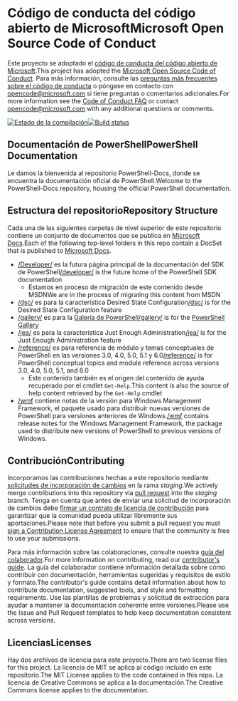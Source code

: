 # <a name="microsoft-open-source-code-of-conduct"></a><span data-ttu-id="633bf-101">Código de conducta del código abierto de Microsoft</span><span class="sxs-lookup"><span data-stu-id="633bf-101">Microsoft Open Source Code of Conduct</span></span>

<span data-ttu-id="633bf-102">Este proyecto se adoptado el [código de conducta del código abierto de Microsoft](https://opensource.microsoft.com/codeofconduct/).</span><span class="sxs-lookup"><span data-stu-id="633bf-102">This project has adopted the [Microsoft Open Source Code of Conduct](https://opensource.microsoft.com/codeofconduct/).</span></span>
<span data-ttu-id="633bf-103">Para más información, consulte las [preguntas más frecuentes sobre el código de conducta](https://opensource.microsoft.com/codeofconduct/faq/) o póngase en contacto con [opencode@microsoft.com](mailto:opencode@microsoft.com) si tiene preguntas o comentarios adicionales.</span><span class="sxs-lookup"><span data-stu-id="633bf-103">For more information see the [Code of Conduct FAQ](https://opensource.microsoft.com/codeofconduct/faq/) or contact [opencode@microsoft.com](mailto:opencode@microsoft.com) with any additional questions or comments.</span></span>

<span data-ttu-id="633bf-104">[![Estado de la compilación](https://ci.appveyor.com/api/projects/status/onshefxnc4g4pv87/branch/staging?svg=true)](https://ci.appveyor.com/project/PowerShell/powershell-docs/branch/staging)</span><span class="sxs-lookup"><span data-stu-id="633bf-104">[![Build status](https://ci.appveyor.com/api/projects/status/onshefxnc4g4pv87/branch/staging?svg=true)](https://ci.appveyor.com/project/PowerShell/powershell-docs/branch/staging)</span></span>

## <a name="powershell-documentation"></a><span data-ttu-id="633bf-105">Documentación de PowerShell</span><span class="sxs-lookup"><span data-stu-id="633bf-105">PowerShell Documentation</span></span>

<span data-ttu-id="633bf-106">Le damos la bienvenida al repositorio PowerShell-Docs, donde se encuentra la documentación oficial de PowerShell.</span><span class="sxs-lookup"><span data-stu-id="633bf-106">Welcome to the PowerShell-Docs repository, housing the official PowerShell documentation.</span></span>

## <a name="repository-structure"></a><span data-ttu-id="633bf-107">Estructura del repositorio</span><span class="sxs-lookup"><span data-stu-id="633bf-107">Repository Structure</span></span>

<span data-ttu-id="633bf-108">Cada una de las siguientes carpetas de nivel superior de este repositorio contiene un conjunto de documentos que se publica en [Microsoft Docs](https://docs.microsoft.com/powershell).</span><span class="sxs-lookup"><span data-stu-id="633bf-108">Each of the following top-level folders in this repo contain a DocSet that is published to [Microsoft Docs](https://docs.microsoft.com/powershell).</span></span>

- <span data-ttu-id="633bf-109">[/Developer/](https://docs.microsoft.com/powershell/developer/) es la futura página principal de la documentación del SDK de PowerShell</span><span class="sxs-lookup"><span data-stu-id="633bf-109">[/developer/](https://docs.microsoft.com/powershell/developer/) is the future home of the PowerShell SDK documentation</span></span>
  - <span data-ttu-id="633bf-110">Estamos en proceso de migración de este contenido desde MSDN</span><span class="sxs-lookup"><span data-stu-id="633bf-110">We are in the process of migrating this content from MSDN</span></span>
- <span data-ttu-id="633bf-111">[/dsc/](https://docs.microsoft.com/powershell/dsc/) es para la característica Desired State Configuration</span><span class="sxs-lookup"><span data-stu-id="633bf-111">[/dsc/](https://docs.microsoft.com/powershell/dsc/) is for the Desired State Configuration feature</span></span>
- <span data-ttu-id="633bf-112">[/gallery/](https://docs.microsoft.com/powershell/gallery) es para la [Galería de PowerShell](https://www.powershellgallery.com/)</span><span class="sxs-lookup"><span data-stu-id="633bf-112">[/gallery/](https://docs.microsoft.com/powershell/gallery) is for the [PowerShell Gallery](https://www.powershellgallery.com/)</span></span>
- <span data-ttu-id="633bf-113">[/jea/](https://docs.microsoft.com/powershell/jea/) es para la característica Just Enough Administration</span><span class="sxs-lookup"><span data-stu-id="633bf-113">[/jea/](https://docs.microsoft.com/powershell/jea/) is for the Just Enough Administration feature</span></span>
- <span data-ttu-id="633bf-114">[/reference/](https://docs.microsoft.com/powershell/scripting/) es para referencia de módulo y temas conceptuales de PowerShell en las versiones 3.0, 4.0, 5.0, 5.1 y 6.0</span><span class="sxs-lookup"><span data-stu-id="633bf-114">[/reference/](https://docs.microsoft.com/powershell/scripting/) is for PowerShell conceptual topics and module reference across versions 3.0, 4.0, 5.0, 5.1, and 6.0</span></span>
  - <span data-ttu-id="633bf-115">Este contenido también es el origen del contenido de ayuda recuperado por el cmdlet `Get-Help`.</span><span class="sxs-lookup"><span data-stu-id="633bf-115">This content is also the source of help content retrieved by the `Get-Help` cmdlet</span></span>
- <span data-ttu-id="633bf-116">[/wmf](https://docs.microsoft.com/powershell/wmf/readme) contiene notas de la versión para Windows Management Framework, el paquete usado para distribuir nuevas versiones de PowerShell para versiones anteriores de Windows.</span><span class="sxs-lookup"><span data-stu-id="633bf-116">[/wmf](https://docs.microsoft.com/powershell/wmf/readme) contains release notes for the Windows Management Framework, the package used to distribute new versions of PowerShell to previous versions of Windows.</span></span>

## <a name="contributing"></a><span data-ttu-id="633bf-117">Contribución</span><span class="sxs-lookup"><span data-stu-id="633bf-117">Contributing</span></span>

<span data-ttu-id="633bf-118">Incorporamos las contribuciones hechas a este repositorio mediante [solicitudes de incorporación de cambios](https://help.github.com/articles/using-pull-requests/) en la rama *staging*.</span><span class="sxs-lookup"><span data-stu-id="633bf-118">We actively merge contributions into this repository via [pull request](https://help.github.com/articles/using-pull-requests/) into the *staging* branch.</span></span>
<span data-ttu-id="633bf-119">Tenga en cuenta que antes de enviar una solicitud de incorporación de cambios debe [firmar un contrato de licencia de contribución](https://cla.microsoft.com/) para garantizar que la comunidad pueda utilizar libremente sus aportaciones.</span><span class="sxs-lookup"><span data-stu-id="633bf-119">Please note that before you submit a pull request you must [sign a Contribution License Agreement](https://cla.microsoft.com/) to ensure that the community is free to use your submissions.</span></span>

<span data-ttu-id="633bf-120">Para más información sobre las colaboraciones, consulte nuestra [guía del colaborador](CONTRIBUTING.md).</span><span class="sxs-lookup"><span data-stu-id="633bf-120">For more information on contributing, read our [contributor's guide](CONTRIBUTING.md).</span></span>
<span data-ttu-id="633bf-121">La guía del colaborador contiene información detallada sobre cómo contribuir con documentación, herramientas sugeridas y requisitos de estilo y formato.</span><span class="sxs-lookup"><span data-stu-id="633bf-121">The contributor's guide contains detail information about how to contribute documentation, suggested tools, and style and formatting requirements.</span></span>
<span data-ttu-id="633bf-122">Use las plantillas de problemas y solicitud de extracción para ayudar a mantener la documentación coherente entre versiones.</span><span class="sxs-lookup"><span data-stu-id="633bf-122">Please use the Issue and Pull Request templates to help keep documentation consistent across versions.</span></span>

## <a name="licenses"></a><span data-ttu-id="633bf-123">Licencias</span><span class="sxs-lookup"><span data-stu-id="633bf-123">Licenses</span></span>

<span data-ttu-id="633bf-124">Hay dos archivos de licencia para este proyecto.</span><span class="sxs-lookup"><span data-stu-id="633bf-124">There are two license files for this project.</span></span>
<span data-ttu-id="633bf-125">La licencia de MIT se aplica al código incluido en este repositorio.</span><span class="sxs-lookup"><span data-stu-id="633bf-125">The MIT License applies to the code contained in this repo.</span></span>
<span data-ttu-id="633bf-126">La licencia de Creative Commons se aplica a la documentación.</span><span class="sxs-lookup"><span data-stu-id="633bf-126">The Creative Commons license applies to the documentation.</span></span>